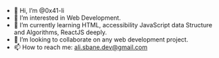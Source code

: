 - 👋 Hi, I’m @0x41-li
- 👀 I’m interested in Web Development.
- 🌱 I’m currently learning HTML, accessibility JavaScript data Structure and Algorithms, ReactJS deeply.
- 💞️ I’m looking to collaborate on any web development project.
- 📫 How to reach me: ali.sbane.dev@gmail.com

<!---
0x41-li/0x41-li is a ✨ special ✨ repository because its `README.md` (this file) appears on your GitHub profile.
You can click the Preview link to take a look at your changes.
--->
